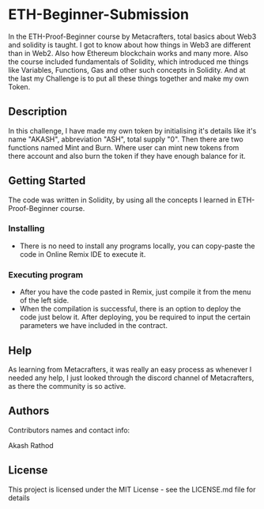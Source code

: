 # ETH-Beginner-Submission
In the ETH-Proof-Beginner course by Metacrafters, total basics about Web3 and solidity is taught. I got to know about how things in Web3 are different than in Web2. Also how Ethereum blockchain works and many more. Also the course included fundamentals of Solidity, which introduced me things like Variables, Functions, Gas and other such concepts in Solidity. And at the last my Challenge is to put all these things together and make my own Token.

## Description

In this challenge, I have made my own token by initialising it's details like it's name "AKASH", abbreviation "ASH", total supply "0". Then there are two functions named Mint and Burn. Where user can mint new tokens from there account and also burn the token if they have enough balance for it.

## Getting Started
The code was written in Solidity, by using all the concepts I learned in ETH-Proof-Beginner course.

### Installing

* There is no need to install any programs locally, you can copy-paste the code in Online Remix IDE to execute it.

### Executing program

* After you have the code pasted in Remix, just compile it from the menu of the left side.
* When the compilation is successful, there is an option to deploy the code just below it. After deploying, you be required to input the certain parameters we have included in the contract.

## Help

As learning from Metacrafters, it was really an easy process as whenever I needed any help, I just looked through the discord channel of Metacrafters, as there the community is so active.

## Authors

Contributors names and contact info:

Akash Rathod

## License

This project is licensed under the MIT License - see the LICENSE.md file for details
